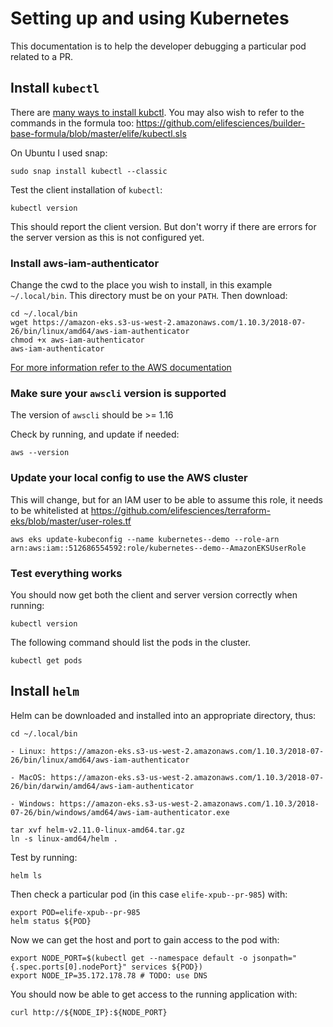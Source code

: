 # Setting up and using Kubernetes

This documentation is to help the developer debugging a particular pod related to a PR.

## Install `kubectl`

There are [many ways to install kubctl](https://kubernetes.io/docs/tasks/tools/install-kubectl/). You may also wish to refer to the commands in the formula too:
https://github.com/elifesciences/builder-base-formula/blob/master/elife/kubectl.sls

On Ubuntu I used snap:

```
sudo snap install kubectl --classic
```

Test the client installation of `kubectl`:

```
kubectl version
```

This should report the client version. But don't worry if there are errors for the server version as this is not configured yet.

### Install aws-iam-authenticator

Change the cwd to the place you wish to install, in this example `~/.local/bin`. This directory must be on your `PATH`. Then download:

```
cd ~/.local/bin
wget https://amazon-eks.s3-us-west-2.amazonaws.com/1.10.3/2018-07-26/bin/linux/amd64/aws-iam-authenticator
chmod +x aws-iam-authenticator
aws-iam-authenticator
```

[For more information refer to the AWS documentation](https://docs.aws.amazon.com/eks/latest/userguide/configure-kubectl.html)

### Make sure your `awscli` version is supported

The version of `awscli` should be >= 1.16

Check by running, and update if needed:

```
aws --version
```

### Update your local config to use the AWS cluster

This will change, but for an IAM user to be able to assume this role, it needs to be whitelisted at https://github.com/elifesciences/terraform-eks/blob/master/user-roles.tf

```
aws eks update-kubeconfig --name kubernetes--demo --role-arn arn:aws:iam::512686554592:role/kubernetes--demo--AmazonEKSUserRole
```

### Test everything works

You should now get both the client and server version correctly when running:

```
kubectl version
```

The following command should list the pods in the cluster.

```
kubectl get pods
```

## Install `helm`

Helm can be downloaded and installed into an appropriate directory, thus:

```
cd ~/.local/bin

- Linux: https://amazon-eks.s3-us-west-2.amazonaws.com/1.10.3/2018-07-26/bin/linux/amd64/aws-iam-authenticator

- MacOS: https://amazon-eks.s3-us-west-2.amazonaws.com/1.10.3/2018-07-26/bin/darwin/amd64/aws-iam-authenticator

- Windows: https://amazon-eks.s3-us-west-2.amazonaws.com/1.10.3/2018-07-26/bin/windows/amd64/aws-iam-authenticator.exe

tar xvf helm-v2.11.0-linux-amd64.tar.gz
ln -s linux-amd64/helm .
```

Test by running:

```
helm ls
```

Then check a particular pod (in this case `elife-xpub--pr-985`) with:

```
export POD=elife-xpub--pr-985
helm status ${POD}
```

Now we can get the host and port to gain access to the pod with:

```
export NODE_PORT=$(kubectl get --namespace default -o jsonpath="{.spec.ports[0].nodePort}" services ${POD})
export NODE_IP=35.172.178.78 # TODO: use DNS
```

You should now be able to get access to the running application with:

```
curl http://${NODE_IP}:${NODE_PORT}
```
